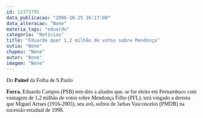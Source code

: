 ```yaml
---
id: 12373795
data_publicacao: "2006-10-25 16:17:00"
data_alteracao: "None"
materia_tags: "eduardo"
categoria: "Notícias"
title: "Eduardo quer 1,2 milhão de votos sobre Mendonça"
sutia: "None"
chapeu: "None"
autor: "None"
imagem: "None"
---
```

<p><P><SPAN style=\"COLOR: black\"><FONT face=Verdana>Do <STRONG>Painel</STRONG> da Folha de S.Paulo</FONT></SPAN></P><SPAN style=\"COLOR: black\"><B></p>
<p><P><FONT face=Verdana>Forra. </FONT></B><FONT face=Verdana>Eduardo Campos (PSB) tem dito a aliados que, se for eleito em Pernambuco com vantagem de 1,2 milhão de votos sobre Mendonça Filho (PFL), terá vingado a derrota que Miguel Arraes (1916-2005), seu avô, sofreu de Jarbas Vasconcelos (PMDB) na sucessão estadual de 1998.</FONT> </P></SPAN> </p>
